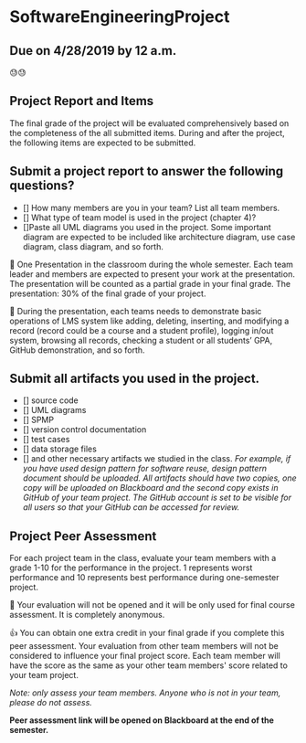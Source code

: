 # SoftwareEngineeringProject
## **Due on 4/28/2019 by 12 a.m.** 
:sweat::sweat:

## Project Report and Items
The final grade of the project will be evaluated comprehensively based on the completeness of the all submitted items. During and after the project, the following items are expected to be submitted.

## Submit a project report to answer the following questions?
- [] How many members are you in your team? List all team members.
- [] What type of team model is used in the project (chapter 4)?
- []Paste all UML diagrams you used in the project. Some important diagram are expected to be included like architecture    diagram, use case diagram, class diagram, and so forth.

:speech_balloon:
One Presentation in the classroom during the whole semester. Each team leader and members are expected to present your work at the presentation. The presentation will be counted as a partial grade in your final grade.
The presentation: 30% of the final grade of your project.

:speech_balloon:
During the presentation, each teams needs to demonstrate basic operations of LMS system like adding, deleting, inserting, and modifying a record (record could be a course and a student profile), logging in/out system, browsing all records, checking a student or all students’ GPA, GitHub demonstration, and so forth.

## Submit all artifacts you used in the project. 
- [] source code
- [] UML diagrams
- [] SPMP
- [] version control documentation
- [] test cases
- [] data storage files
- [] and other necessary artifacts we studied in the class. 
*For example, if you have used design pattern for software reuse, design pattern document should be uploaded. All artifacts should have two copies, one copy will be uploaded on Blackboard and the second copy exists in GitHub of your team project. The GitHub account is set to be visible for all users so that your GitHub can be accessed for review.*

## Project Peer Assessment
For each project team in the class, evaluate your team members with a grade 1-10 for the performance in the project. 1 represents worst performance and 10 represents best performance during one-semester project.

:speech_balloon:
Your evaluation will not be opened and it will be only used for final course assessment. It is completely anonymous.

:thumbsup:
You can obtain one extra credit in your final grade if you complete this peer assessment. Your evaluation from other team members will not be considered to influence your final project score. Each team member will have the score as the same as your other team members' score related to your team project.

*Note: only assess your team members. Anyone who is not in your team, please do not assess.*

**Peer assessment link will be opened on Blackboard at the end of the semester.**
